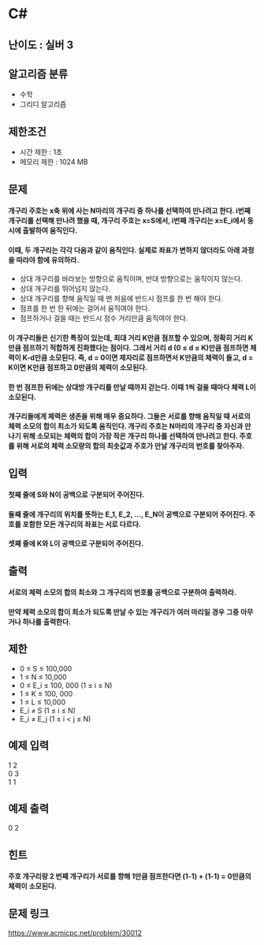 # C#

## 난이도 : 실버 3

## 알고리즘 분류
  - 수학
  - 그리디 알고리즘

## 제한조건
  - 시간 제한 : 1초
  - 메모리 제한 : 1024 MB

## 문제
#### 개구리 주호는 x축 위에 사는 N마리의 개구리 중 하나를 선택하여 만나려고 한다. i번째 개구리를 선택해 만나려 했을 때, 개구리 주호는 x=S에서, i번째 개구리는 x=E_i에서 동시에 출발하여 움직인다.
#### 이때, 두 개구리는 각각 다음과 같이 움직인다. 실제로 좌표가 변하지 않더라도 아래 과정을 따라야 함에 유의하라.
  - 상대 개구리를 바라보는 방향으로 움직이며, 반대 방향으로는 움직이지 않는다.
  - 상대 개구리를 뛰어넘지 않는다.
  - 상대 개구리를 향해 움직일 때 맨 처음에 반드시 점프를 한 번 해야 한다.
  - 점프를 한 번 한 뒤에는 걸어서 움직여야 한다.
  - 점프하거나 걸을 때는 반드시 정수 거리만큼 움직여야 한다.
#### 이 개구리들은 신기한 특징이 있는데, 최대 거리 K만큼 점프할 수 있으며, 정확히 거리 K만큼 점프하기 적합하게 진화했다는 점이다. 그래서 거리 d (0 ≤ d ≤ K)만큼 점프하면 체력이 K-d만큼 소모된다. 즉, d = 0이면 제자리로 점프하면서 K만큼의 체력이 들고, d = K이면 K만큼 점프하고 0만큼의 체력이 소모된다.
#### 한 번 점프한 뒤에는 상대방 개구리를 만날 때까지 걷는다. 이때 1씩 걸을 때마다 체력 L이 소모된다.
#### 개구리들에게 체력은 생존을 위해 매우 중요하다. 그들은 서로를 향해 움직일 때 서로의 체력 소모의 합이 최소가 되도록 움직인다. 개구리 주호는 N마리의 개구리 중 자신과 만나기 위해 소모되는 체력의 합이 가장 작은 개구리 하나를 선택하여 만나려고 한다. 주호를 위해 서로의 체력 소모량의 합의 최솟값과 주호가 만날 개구리의 번호를 찾아주자.

## 입력
#### 첫째 줄에 S와 N이 공백으로 구분되어 주어진다.
#### 둘째 줄에 개구리의 위치를 뜻하는 E_1, E_2, ..., E_N이 공백으로 구분되어 주어진다. 주호를 포함한 모든 개구리의 좌표는 서로 다르다.
#### 셋째 줄에 K와 L이 공백으로 구분되어 주어진다.

## 출력
#### 서로의 체력 소모의 합의 최소와 그 개구리의 번호를 공백으로 구분하여 출력하라.
#### 만약 체력 소모의 합이 최소가 되도록 만날 수 있는 개구리가 여러 마리일 경우 그중 아무거나 하나를 출력한다.

## 제한
  - 0 ≤ S ≤ 100,000
  - 1 ≤ N ≤ 10,000
  - 0 ≤ E_i ≤ 100, 000 (1 ≤ i ≤ N)
  - 1 ≤ K ≤ 100, 000
  - 1 ≤ L ≤ 10,000
  - E_i ≠ S (1 ≤ i ≤ N)
  - E_i ≠ E_j (1 ≤ i < j ≤ N)

## 예제 입력
1 2<br/>
0 3<br/>
1 1<br/>

## 예제 출력
0 2<br/>

## 힌트
#### 주호 개구리랑 2 번째 개구리가 서로를 향해 1만큼 점프한다면 (1-1) + (1-1) = 0만큼의 체력이 소모된다.

## 문제 링크
https://www.acmicpc.net/problem/30012